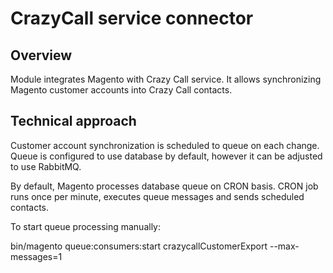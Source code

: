 # CrazyCall service connector  

## Overview

Module integrates Magento with Crazy Call service. It allows synchronizing Magento customer accounts into Crazy Call contacts.

## Technical approach

Customer account synchronization is scheduled to queue on each change. Queue is configured to use database by default,
however it can be adjusted to use RabbitMQ.

By default, Magento processes database queue on CRON basis. CRON job runs once per minute, executes queue messages
and sends scheduled contacts.

To start queue processing manually:

bin/magento queue:consumers:start crazycallCustomerExport --max-messages=1
